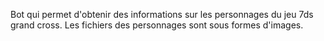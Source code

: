 Bot qui permet d'obtenir des informations sur les personnages du jeu 7ds grand cross. Les fichiers des personnages sont sous formes d'images.
